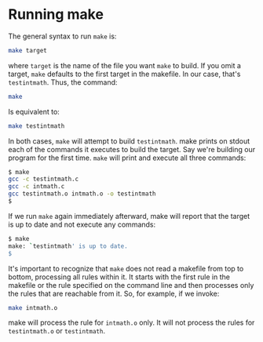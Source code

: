 # Running make

The general syntax to run `make` is:

```bash
make target
```

where `target` is the name of the file you want `make` to build. If you omit a target, `make` defaults to the first target in the makefile. In our case, that's `testintmath`. Thus, the command:

```bash
make
```

Is equivalent to:

```bash
make testintmath
```

In both cases, `make` will attempt to build `testintmath`. make prints on stdout each of the commands it executes to build the target. Say we're building our program for the first time. `make` will print and execute all three commands:

```bash
$ make
gcc -c testintmath.c
gcc -c intmath.c
gcc testintmath.o intmath.o -o testintmath
$
```

If we run `make` again immediately afterward, make will report that the target is up to date and not execute any commands:

```bash
$ make
make: `testintmath' is up to date.
$
```

It's important to recognize that `make` does not read a makefile from top to bottom, processing all rules within it. It starts with the first rule in the makefile or the rule specified on the command line and then processes only the rules that are reachable from it. So, for example, if we invoke:

```bash
make intmath.o
```

make will process the rule for `intmath.o` only. It will not process the rules for `testintmath.o` or `testintmath`.
